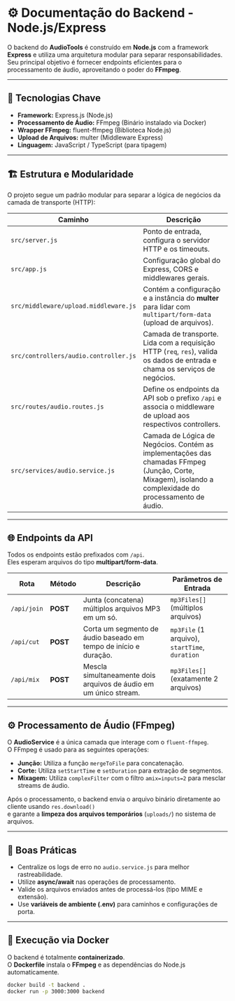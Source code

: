 # ⚙️ Documentação do Backend - Node.js/Express

O backend do **AudioTools** é construído em **Node.js** com a framework **Express** e utiliza uma arquitetura modular para separar responsabilidades.  
Seu principal objetivo é fornecer endpoints eficientes para o processamento de áudio, aproveitando o poder do **FFmpeg**.

---

## 🚀 Tecnologias Chave

- **Framework:** Express.js (Node.js)  
- **Processamento de Áudio:** FFmpeg (Binário instalado via Docker)  
- **Wrapper FFmpeg:** fluent-ffmpeg (Biblioteca Node.js)  
- **Upload de Arquivos:** multer (Middleware Express)  
- **Linguagem:** JavaScript / TypeScript (para tipagem)

---

## 🏗️ Estrutura e Modularidade

O projeto segue um padrão modular para separar a lógica de negócios da camada de transporte (HTTP):

| Caminho | Descrição |
|----------|------------|
| `src/server.js` | Ponto de entrada, configura o servidor HTTP e os timeouts. |
| `src/app.js` | Configuração global do Express, CORS e middlewares gerais. |
| `src/middleware/upload.middleware.js` | Contém a configuração e a instância do **multer** para lidar com `multipart/form-data` (upload de arquivos). |
| `src/controllers/audio.controller.js` | Camada de transporte. Lida com a requisição HTTP (`req`, `res`), valida os dados de entrada e chama os serviços de negócios. |
| `src/routes/audio.routes.js` | Define os endpoints da API sob o prefixo `/api` e associa o middleware de upload aos respectivos controllers. |
| `src/services/audio.service.js` | Camada de Lógica de Negócios. Contém as implementações das chamadas FFmpeg (Junção, Corte, Mixagem), isolando a complexidade do processamento de áudio. |

---

## 🌐 Endpoints da API

Todos os endpoints estão prefixados com `/api`.  
Eles esperam arquivos do tipo **multipart/form-data**.

| Rota | Método | Descrição | Parâmetros de Entrada |
|------|---------|------------|------------------------|
| `/api/join` | **POST** | Junta (concatena) múltiplos arquivos MP3 em um só. | `mp3Files[]` (múltiplos arquivos) |
| `/api/cut` | **POST** | Corta um segmento de áudio baseado em tempo de início e duração. | `mp3File` (1 arquivo), `startTime`, `duration` |
| `/api/mix` | **POST** | Mescla simultaneamente dois arquivos de áudio em um único stream. | `mp3Files[]` (exatamente 2 arquivos) |

---

## ⚙️ Processamento de Áudio (FFmpeg)

O **AudioService** é a única camada que interage com o `fluent-ffmpeg`.  
O FFmpeg é usado para as seguintes operações:

- **Junção:** Utiliza a função `mergeToFile` para concatenação.  
- **Corte:** Utiliza `setStartTime` e `setDuration` para extração de segmentos.  
- **Mixagem:** Utiliza `complexFilter` com o filtro `amix=inputs=2` para mesclar streams de áudio.

Após o processamento, o backend envia o arquivo binário diretamente ao cliente usando `res.download()`  
e garante a **limpeza dos arquivos temporários** (`uploads/`) no sistema de arquivos.

---

## 🧩 Boas Práticas

- Centralize os logs de erro no `audio.service.js` para melhor rastreabilidade.  
- Utilize **async/await** nas operações de processamento.  
- Valide os arquivos enviados antes de processá-los (tipo MIME e extensão).  
- Use **variáveis de ambiente (.env)** para caminhos e configurações de porta.

---

## 🐳 Execução via Docker

O backend é totalmente **containerizado**.  
O **Dockerfile** instala o **FFmpeg** e as dependências do Node.js automaticamente.

```bash
docker build -t backend .
docker run -p 3000:3000 backend
